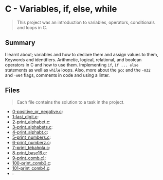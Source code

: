 # C - Variables, if, else, while

> This project was an introduction to variables, operators, conditionals and loops in C.

## Summary

I learnt about; variables and how to declare them and assign values to them, Keywords and identifiers. Arithmetic, logical, relational, and boolean operators in C and how to use them. Implementing `if`, `if ... else` statements as well as `while` loops. Also, more about the `gcc` and the `-m32` and `-m64` flags, comments in code and using a linter.

## Files

> Each file contains the solution to a task in the project.

- [0-positive_or_negative.c](https://github.com/Ebube-Ochemba/alx-low_level_programming/blob/master/0x01-variables_if_else_while/0-positive_or_negative.c):
- [1-last_digit.c](https://github.com/Ebube-Ochemba/alx-low_level_programming/blob/master/0x01-variables_if_else_while/1-last_digit.c):
- [2-print_alphabet.c](https://github.com/Ebube-Ochemba/alx-low_level_programming/blob/master/0x01-variables_if_else_while/2-print_alphabet.c):
- [3-print_alphabets.c](https://github.com/Ebube-Ochemba/alx-low_level_programming/blob/master/0x01-variables_if_else_while/3-print_alphabets.c):
- [4-print_alphabt.c](https://github.com/Ebube-Ochemba/alx-low_level_programming/blob/master/0x01-variables_if_else_while/4-print_alphabt.c):
- [5-print_numbers.c](https://github.com/Ebube-Ochemba/alx-low_level_programming/blob/master/0x01-variables_if_else_while/5-print_numbers.c):
- [6-print_numberz.c](https://github.com/Ebube-Ochemba/alx-low_level_programming/blob/master/0x01-variables_if_else_while/6-print_numberz.c):
- [7-print_tebahpla.c](https://github.com/Ebube-Ochemba/alx-low_level_programming/blob/master/0x01-variables_if_else_while/7-print_tebahpla.c):
- [8-print_base16.c](https://github.com/Ebube-Ochemba/alx-low_level_programming/blob/master/0x01-variables_if_else_while/8-print_base16.c):
- [9-print_comb.c)](https://github.com/Ebube-Ochemba/alx-low_level_programming/blob/master/0x01-variables_if_else_while/9-print_comb.c):
- [100-print_comb3.c](https://github.com/Ebube-Ochemba/alx-low_level_programming/blob/master/0x01-variables_if_else_while/100-print_comb3.c):
- [101-print_comb4.c](https://github.com/Ebube-Ochemba/alx-low_level_programming/blob/master/0x01-variables_if_else_while/101-print_comb4.c):
- []():
